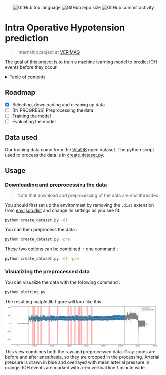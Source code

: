 <p align="center">
<img alt="GitHub top language" src="https://img.shields.io/github/languages/top/comejv/IOH-Pred">
<img alt="GitHub repo size" src="https://img.shields.io/github/repo-size/comejv/IOH-Pred">
<img alt="GitHub commit activity" src="https://img.shields.io/github/commit-activity/w/comejv/IOH-Pred">
</p>

# Intra Operative Hypotension prediction
> Internship project at [VERIMAG](https://www.verimag.fr/)

The goal of this project is to train a machine learning model to predict IOH events before they occur.

<details>
<summary>Table of contents</summary>
<ol>
<li><a href="#intra-operative-hypotension-prediction">Introduction</a></li>
<li><a href="#roadmap">Roadmap</a></li>
<li><a href="#data-used">Data used</a></li>
<li><a href="#usage">Usage</a></li>
</ol>
</details>

## Roadmap

- [x] Selecting, downloading and cleaning up data
- [ ] [IN PROGRESS] Preprocessing the data 
- [ ] Training the model
- [ ] Evaluating the model

## Data used

Our training data come from the [VitalDB](https://vitaldb.net/) open dataset.
The python script used to process the data is in [create_dataset.py](create_dataset.py).

## Usage

### Downloading and preprocessing the data

> Note that download and preprocessing of the data are multithreaded.

You should first set up the environment by removing the `.dist` extension from [env.json.dist](env.json.dist) and change its settings as you see fit.
```bash
python create_dataset.py -dl
```
You can then preprocess the data :
```bash
python create_dataset.py -pre
```
These two options can be combined in one command :
```bash
python create_dataset.py -dl -pre
```

### Visualizing the preprocessed data

You can visualize the data with the following command :
```bash
python plotting.py
```
The resulting matplotlib figure will look like this :
![Plotted cases](imgs/3476.png)
This view combines both the raw and preprocessed data.
Gray zones are before and after anesthesia, so they are cropped in the processing.
Arterial pressure is drawn in blue and overlayed with mean arterial pressure in orange.
IOH events are marked with a red vertical line 1 minute wide.
